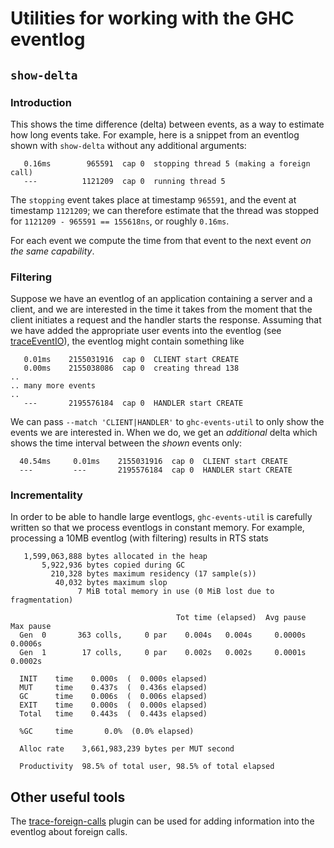 # Utilities for working with the GHC eventlog

## `show-delta`

### Introduction

This shows the time difference (delta) between events, as a way to estimate
how long events take. For example, here is a snippet from an eventlog shown
with `show-delta` without any additional arguments:

```
   0.16ms        965591  cap 0  stopping thread 5 (making a foreign call)
   ---          1121209  cap 0  running thread 5
```

The `stopping` event takes place at timestamp `965591`, and the event at
timestamp `1121209`; we can therefore estimate that the thread was stopped for
`1121209 - 965591 == 155618ns`, or roughly `0.16ms`.

For each event we compute the time from that event to the next event _on the
same capability_.

### Filtering

Suppose we have an eventlog of an application containing a server and a client,
and we are interested in the time it takes from the moment that the client
initiates a request and the handler starts the response. Assuming that we have
added the appropriate user events into the eventlog
(see [traceEventIO](https://hackage.haskell.org/package/base-4.19.1.0/docs/Debug-Trace.html#v:traceEventIO)), the eventlog might contain something like

```
   0.01ms    2155031916  cap 0  CLIENT start CREATE
   0.00ms    2155038086  cap 0  creating thread 138
..
.. many more events
..
   ---       2195576184  cap 0  HANDLER start CREATE
```

We can pass `--match 'CLIENT|HANDLER'` to `ghc-events-util` to only show the
events we are interested in. When we do, we get an _additional_ delta which
shows the time interval between the _shown_ events only:

```
  40.54ms     0.01ms    2155031916  cap 0  CLIENT start CREATE
  ---         ---       2195576184  cap 0  HANDLER start CREATE
```

### Incrementality

In order to be able to handle large eventlogs, `ghc-events-util` is carefully
written so that we process eventlogs in constant memory. For example, processing
a 10MB eventlog (with filtering) results in RTS stats

```
   1,599,063,888 bytes allocated in the heap
       5,922,936 bytes copied during GC
         210,328 bytes maximum residency (17 sample(s))
          40,032 bytes maximum slop
               7 MiB total memory in use (0 MiB lost due to fragmentation)

                                     Tot time (elapsed)  Avg pause  Max pause
  Gen  0       363 colls,     0 par    0.004s   0.004s     0.0000s    0.0006s
  Gen  1        17 colls,     0 par    0.002s   0.002s     0.0001s    0.0002s

  INIT    time    0.000s  (  0.000s elapsed)
  MUT     time    0.437s  (  0.436s elapsed)
  GC      time    0.006s  (  0.006s elapsed)
  EXIT    time    0.000s  (  0.000s elapsed)
  Total   time    0.443s  (  0.443s elapsed)

  %GC     time       0.0%  (0.0% elapsed)

  Alloc rate    3,661,983,239 bytes per MUT second

  Productivity  98.5% of total user, 98.5% of total elapsed
```

## Other useful tools

The [trace-foreign-calls](https://github.com/well-typed/trace-foreign-calls)
plugin can be used for adding information into the eventlog about foreign calls.